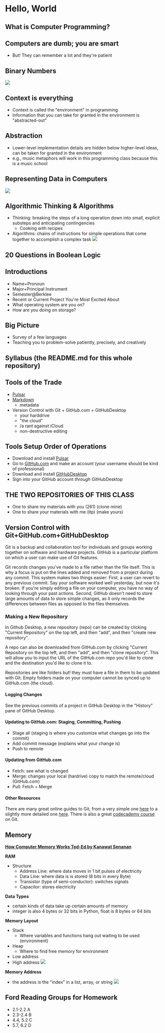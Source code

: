 # Hello, World

## What is Computer Programming?

## Computers are dumb; you are smart
- But! They can remember a lot and they're patient

## Binary Numbers
![](img/binarycounter.gif)

## Context is everything
- Context is called the "environment" in programming
- Information that you can take for granted in the environment is "abstracted-out"

## Abstraction
- Lower-level implementation details are hidden below higher-level ideas, can be taken for granted in the environment
- e.g., music metaphors will work in this programming class because this is a music school

## Representing Data in Computers
![](img/emoji.png)

## Algorithmic Thinking & Algorithms
- Thinking: breaking the steps of a long operation down into small, explicit substeps and anticipating contingencies
  - Cooking with recipes
- Algorithms: chains of instructions for simple operations that come together to accomplish a complex task
![](img/algorithm.png)

## 20 Questions in Boolean Logic

## Introductions
- Name+Pronoun
- Major+Principal Instrument
- Semester@Berklee
- Recent or Current Project You're Most Excited About
- What operating system are you on?
- How are you doing on storage?

## Big Picture
- Survey of a few languages
- Teaching you to problem-solve patiently, precisely, and creatively

## Syllabus (the README.md for this whole repository)

## Tools of the Trade
- [Pulsar](https://pulsar-edit.dev/)
- [Markdown](https://github.com/adam-p/markdown-here/wiki/Markdown-Cheatsheet)
  - metadata
- Version Control with Git + GitHub.com + GitHubDesktop
  - your harddrive
  - "the cloud"
  - /a rant against iCloud
  - non-destructive editing

## Tools Setup Order of Operations
  - Download and install [Pulsar](https://pulsar-edit.dev/)
  - Go to [GitHub.com](https://github.com/) and make an account (your username should be kind of professional)
  - Download and install [GitHubDesktop](https://desktop.github.com/)
  - Sign into your GitHub account *through* GitHubDesktop

## THE TWO REPOSITORIES OF THIS CLASS
  - One to share my materials with you (261) (clone mine)
  - One to share your materials with me (itp) (make yours)

## Version Control with Git+GitHub.com+GitHubDesktop

Git is a backup and collaboration tool for individuals and groups working together on software and hardware projects. GitHub is a particular platform on which a user can make use of Git features.

Git records changes you've made to a file rather than the file itself. This is why a focus is put on the lines added and removed from a project during any commit. This system makes two things easier: First, a user can revert to any previous commit. Say your software worked well yesterday, but now it's broken. If you're simply editing a file on your computer, you have no way of looking through your past actions. Second, GitHub doesn't need to store large amounts of data to store simple changes, as it only records the differences between files as opposed to the files themselves.

### Making a New Repository

In Github Desktop, a new repository (repo) can be created by clicking "Current Repository" on the top left, and then "add", and then "create new repository".

A repo can also be downloaded from GitHub.com by clicking "Current Repository on the top left, and then "add", and then "clone repository". This will allow you to input the URL of the GitHub.com repo you'd like to clone and the destination you'd like to clone it to.

Repositories are like folders but! they must have a file in them to be updated with Git. Empty folders made on your computer cannot be synced up to GitHub.com (the cloud).

#### Logging Changes

See the previous commits of a project in GitHub Desktop in the "History" pane of GitHub Desktop.

#### Updating to GitHub.com: Staging, Committing, Pushing

- Stage all (staging is where you customize what changes go into the commit)
- Add commit message (explains what your change is)
- Push to remote

#### Updating from GitHub.com

- Fetch: see what is changed
- Merge: changes your local (hardrive) copy to match the remote/cloud (GitHub.com)
- Pull: Fetch + Merge

#### Other Resources

There are many great online guides to Git, from a very simple one [here](http://rogerdudler.github.io/git-guide/) to a slightly more detailed one [here](https://medium.freecodecamp.org/what-is-git-and-how-to-use-it-c341b049ae61). There is also a great [codecademy course](https://www.codecademy.com/learn/learn-git) on Git.

## Memory

**[How Computer Memory Works Ted-Ed by Kanawat Senanan](https://www.youtube.com/watch?v=p3q5zWCw8J4)**

**RAM**
- Structure
	- Address Line: where data moves in 1 bit pulses of electricity
	- Data Line: where data is is stored (8 bits in every Byte)
	- Transistor (type of semi-conductor): switches signals
	- Capacitor: stores electricity


**Data Types**
- certain kinds of data take up certain amounts of memory
- integer is also 4 bytes or 32 bits in Python, float is 8 bytes or 64 bits

**Memory Layout**
- Stack
	- Where variables and functions hang out waiting to be used (environment)
- Heap
	- Where to find free memory for environment
- Low address
- High address
![](img/stack.png)

**Memory Address**
- the address is the "index" in a list, array, or string
![](img/indices.png)

## Ford Reading Groups for Homework
- 2.1-2.2 A
- 2.3-2.4 B
- 4.4, 5.2 C
- 5.7, 6.2 D
